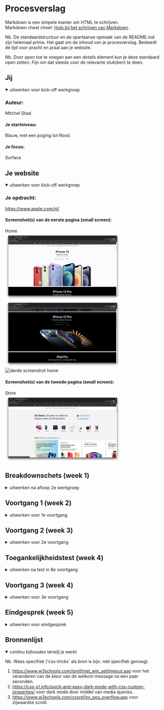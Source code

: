 # Procesverslag
Markdown is een simpele manier om HTML te schrijven.  
Markdown cheat cheet: [Hulp bij het schrijven van Markdown](https://github.com/adam-p/markdown-here/wiki/Markdown-Cheatsheet).

Nb. De standaardstructuur en de spartaanse opmaak van de README.md zijn helemaal prima. Het gaat om de inhoud van je procesverslag. Besteedt de tijd voor pracht en praal aan je website.

Nb. Door *open* toe te voegen aan een *details* element kun je deze standaard open zetten. Fijn om dat steeds voor de relevante stuk(ken) te doen.





## Jij

<details open>
<summary>uitwerken voor kick-off werkgroep</summary>

### Auteur:
Mitchel Staal

#### Je startniveau:
Blauw, met een poging tot Rood.

#### Je focus:
Surface
 
</details>





## Je website

<details open>
<summary>uitwerken voor kick-off werkgroep</summary>

### Je opdracht:
https://www.apple.com/nl/

#### Screenshot(s) van de eerste pagina (small screen): 
Home  
<img src="images/home-1.png" width="375px" alt="eerste screenshot home">  
<img src="images/home-2.png" width="375px" alt="tweede screenshot home">  
<img src="images/home-3.png" width="375px" alt="derde screenshot home">  

#### Screenshot(s) van de tweede pagina (small screen):
Store  
<img src="images/store-1.png" width="375px" alt="eerste screenshot store">
 
</details>





## Breakdownschets (week 1)

<details>
<summary>uitwerken na afloop 2e werkgroep</summary>

### de hele pagina: 
<img src="images/Breakdownsketch.jpg" width="375px" alt="breakdown van de hele pagina">

<img src="images/Footer.jpg" width="374px" alt="breakdown van de footer" >   

### dynamisch deel (bijv menu): 
<img src="images/Dynamisch.jpg" width="375px" alt="breakdown van een dynamisch deel">

</details>





## Voortgang 1 (week 2)

<details>
<summary>uitwerken voor 1e voortgang</summary>

### Stand van zaken
de goede afmetingen van alle elementen uitzoeken was lastiger dan ik dacht. om deze dan ook nog eens goed overal neer te zetten was ook nog eens een klus. elk element is anders, dus er moet veel unieke styling worden toegevoegd (dit kost nou eenmaal tijd, niet perse moeilijk tho).

### Verslag van meeting
hier na afloop snel de uitkomsten van de meeting vastleggen

- comments neerzetten in de css waar verwarring kan onstaan. bijvoorbeeld; bij de verschillende section waar ik nth heb gebruikt.
- letten op het gebruiken van px..
- meer content zoals foto's.
- voor de rest nette html en css.


</details>





## Voortgang 2 (week 3)

<details>
<summary>uitwerken voor 2e voortgang</summary>

### Stand van zaken
het accuraat positioneren van alle elementen was nog wel heel moeilijk. daarnaast ook nog het toevoegen van de background images op elke unieke section.

### Verslag van meeting
hier na afloop snel de uitkomsten van de meeting vastleggen

- footer heeft veel sections, dit kan beter worden gedaan in een article.
- de class 'location' nog wat te onduidelijk. class names mogen gewoon langer zijn als ze maar duidelijk zijn.
- beginnen met javascript.
- zorgen dat de eerste pagina helemaal af is.

</details>





## Toegankelijkheidstest (week 4)

<details>
<summary>uitwerken na test in 8e voortgang</summary>

### Bevindingen
Lijst met je bevindingen die in de test naar voren kwamen:

- bril: colorblind color #0779P, bijna geen verschil, maar overgang van wit op grijs was bijna niet op te merken.
- bril: blur, bijna niks. niks is te zien of te lezen. oplossing: ??
- bril: hemifield loss, bijna geen verschil, alleen nu met een zwarte vlek.
- bril: 

#### Colorblind color #0779P
Hier korte omschrijving (met indien nodig een afbeelding)

het contrast tussen mijn welkom bericht en achtergrond was bijna niet te zien met de bril op.

Hier een omschrijving van hoe het opgelost kan worden (met indien nodig een afbeelding)

oplossing hiervoor kan zijn om een beter contrast te vinden?


#### Blur
Hier korte omschrijving (met indien nodig een afbeelding)

ja, bijna niks te zien. niks is te lezen als je niet dichtbij het scherm was.

Hier een omschrijving van hoe het opgelost kan worden (met indien nodig een afbeelding)

oplossing is lastig. teksten misschien groter maken, maar kan lelijk zijn qua uiterlijk.


#### Hemifield loss
Hier korte omschrijving (met indien nodig een afbeelding)

zwarte vlakken aan de rand van je ogen. was niet echt erg, meer irritant.

Hier een omschrijving van hoe het opgelost kan worden (met indien nodig een afbeelding)

geen idee.


</details>





## Voortgang 3 (week 4)

<details>
<summary>uitwerken voor 3e voortgang</summary>

### Stand van zaken
scrollable lijsten met items was voornamelijk waar mijn aandacht lag.


### Verslag van meeting
hier na afloop snel de uitkomsten van de meeting vastleggen

- html comments toevoegen
- classes beter benamen (al weer)
- verder met 2de pagina
</details>





## Eindgesprek (week 5)

<details>
<summary>uitwerken voor eindgesprek</summary>

### Stand van zaken
moeite gehad met het houden aan de planning. eigen schuld, dus ik werk nu met de gevolgen. niet genoeg tijd gehad om de site helemaal perfect af te krijgen. zo veel mogelijk proberen af te maken.

### Screenshot(s)

<img src="images/IMG_1055.png" width="375px" alt="home_page1">  
<img src="images/IMG_1056.png" width="375px" alt="home_page2">  <img src="images/IMG_1051.png" width="375px" alt="cart">  <img src="images/IMG_1052.png" width="375px" alt="menu">  <img src="images/IMG_1053.png" width="375px" alt="store_page1">  <img src="images/IMG_1054.png" width="375px" alt="store_page2"> 
</details>





## Bronnenlijst

<details open>
<summary>continu bijhouden terwijl je werkt</summary>

Nb. Wees specifiek ('css-tricks' als bron is bijv. niet specifiek genoeg).

1. https://www.w3schools.com/jsref/met_win_settimeout.asp voor het veranderen van de kleur van de welkom message na een paar seconden.
2. https://css-irl.info/quick-and-easy-dark-mode-with-css-custom-properties/ voor dark mode door middel van media queries.
3. https://www.w3schools.com/cssref/pr_pos_overflow.asp voor zijwaardse scroll.

</details>